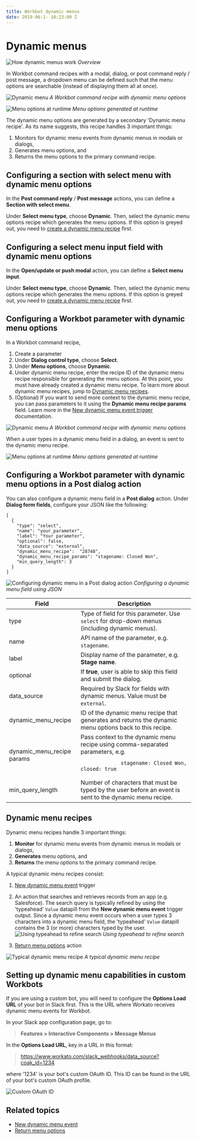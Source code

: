 ```yaml
---
title: Workbot dynamic menus
date: 2019-06-1- 10:23:00 Z
---
```


# Dynamic menus
![How dynamic menus work](~@img/workbot/workbot/how-dynamic-menus-work.png)
*Overview*

In Workbot command recipes with a modal, dialog, or post command reply / post message, a dropdown menu can be defined such that the menu options are searchable (instead of displaying them all at once).

![Dynamic menu](~@img/workbot/workbot-trigger/dynamic-menu.png/)
*A Workbot command recipe with dynamic menu options*

![Menu options at runtime](~@img/workbot/workbot/menu-options-runtime.gif)
*Menu options generated at runtime*

The dynamic menu options are generated by a secondary 'Dynamic menu recipe'. As its name suggests, this recipe handles 3 important things:

1. Monitors for dynamic menu events from dynamic menus in modals or dialogs,
2. Generates menu options, and
3. Returns the menu options to the primary command recipe.

## Configuring a section with select menu with dynamic menu options
In the **Post command reply** / **Post message** actions, you can define a **Section with select menu**.

Under **Select menu type**, choose **Dynamic**. Then, select the dynamic menu options recipe which generates the menu options. If this option is greyed out, you need to [create a dynamic menu recipe](#dynamic-menu-recipes) first.

## Configuring a select menu input field with dynamic menu options
In the **Open/update or push modal** action, you can define a **Select menu input**.

Under **Select menu type**, choose **Dynamic**. Then, select the dynamic menu options recipe which generates the menu options. If this option is greyed out, you need to [create a dynamic menu recipe](#dynamic-menu-recipes) first.

## Configuring a Workbot parameter with dynamic menu options
In a Workbot command recipe,

1. Create a parameter
2. Under **Dialog control type**, choose **Select**.
3. Under **Menu options**, choose **Dynamic**.
4. Under dynamic menu recipe, enter the recipe ID of the dynamic menu recipe responsible for generating the menu options. At this point, you must have already created a dynamic menu recipe. To learn more about dynamic menu recipes, jump to [Dynamic menu recipes](#dynamic-menu-recipes).
5. (Optional) If you want to send more context to the dynamic menu recipe, you can pass parameters to it using the **Dynamic menu recipe params** field. Learn more in the [New dynamic menu event trigger](/workbot/workbot-triggers.md#command-input-fields) documentation.

![Dynamic menu](~@img/workbot/workbot-trigger/dynamic-menu.png/)
*A Workbot command recipe with dynamic menu options*

When a user types in a dynamic menu field in a dialog, an event is sent to the dynamic menu recipe.

![Menu options at runtime](~@img/workbot/workbot/menu-options-runtime.gif)
*Menu options generated at runtime*

## Configuring a Workbot parameter with dynamic menu options in a Post dialog action
You can also configure a dynamic menu field in a **Post dialog** action. Under **Dialog form fields**, configure your JSON like the following:

```
[
  {
    "type": "select",
    "name": "your_parameter",
    "label": "Your parameter",
    "optional": false,
    "data_source": "external",
    "dynamic_menu_recipe":  "28748",
    "dynamic_menu_recipe_params": "stagename: Closed Won",
    "min_query_length": 3
  }
]
```

![Configuring dynamic menu in a Post dialog action](~@img/workbot/workbot/dynamic-menu-post-dialog.png)
*Configuring a dynamic menu field using JSON*

<table class="unchanged rich-diff-level-one">
    <thead>
        <tr>
            <th>Field</th>
            <th>Description</th>
        </tr>
    </thead>
    <tbody>
        <tr>
            <td>type</td>
            <td>
              Type of field for this parameter. Use <code>select</code> for drop-down menus (including dynamic menus).
            </td>
        </tr>
        <tr>
            <td>name</td>
            <td>
              API name of the parameter, e.g. <code>stagename</code>.
            </td>
        </tr>
        <tr>
            <td>label</td>
            <td>Display name of the parameter, e.g. <b>Stage name</b>.
            </td>
        </tr>
        <tr>
            <td>optional</td>
            <td>
              If <b>true</b>, user is able to skip this field and submit the dialog.
            </td>
        </tr>
        <tr>
            <td>data_source</td>
            <td>
              Required by Slack for fields with dynamic menus. Value must be <code>external</code>.
            </td>
        </tr>
        <tr>
            <td>dynamic_menu_recipe</td>
            <td>
              ID of the dynamic menu recipe that generates and returns the dynamic menu options back to this recipe.
            </td>
        </tr>
        <tr>
            <td>dynamic_menu_recipe params</td>
            <td>
              Pass context to the dynamic menu recipe using comma-separated parameters, e.g. <br><pre>
              <code>stagename: Closed Won, closed: true</code></pre>
            </td>
        </tr>
        <tr>
            <td>min_query_length</td>
            <td>
              Number of characters that must be typed by the user before an event is sent to the dynamic menu recipe.
            </td>
        </tr>
    </tbody>
</table>

## Dynamic menu recipes
Dynamic menu recipes handle 3 important things:

1. **Monitor** for dynamic menu events from dynamic menus in modals or dialogs,
2. **Generates** menu options, and
3. **Returns** the menu options to the primary command recipe.

A typical dynamic menu recipes consist:

1. [New dynamic menu event](/workbot/workbot-triggers.md#new-dynamic-menu-event) trigger
2. An action that searches and retrieves records from an app (e.g. Salesforce). The search query is typically refined by using the 'typeahead' `Value` datapill from the **New dynamic menu event** trigger output.
Since a dynamic menu event occurs when a user types 3 characters into a dynamic menu field, the 'typeahead' `Value` datapill contains the 3 (or more) characters typed by the user.
![Using `typeahead` to refine search](~@img/workbot/workbot/using-typeahead-to-refine-search.png)
*Using typeahead to refine search*

3. [Return menu options](/workbot/workbot-actions.md#return-menu-options) action

![Typical dynamic menu recipe](~@img/workbot/workbot/typical-dynamic-menu-recipe.png)
*A typical dynamic menu recipe*

## Setting up dynamic menu capabilities in custom Workbots
If you are using a custom bot, you will need to configure the **Options Load URL** of your bot in Slack first. This is the URL where Workato receives dynamic menu events for Workbot.

In your Slack app configuration page, go to:
> **Features > Interactive Components > Message Menus**

In the **Options Load URL**, key in a URL in this format:

> https://www.workato.com/slack_webhooks/data_source?coak_id=1234

where '1234' is your bot's custom OAuth ID. This ID can be found in the URL of your bot's custom OAuth profile.

![Custom OAuth ID](~@img/workbot/workbot/custom-oauth-id.png)

## Related topics
- [New dynamic menu event](/workbot/workbot-triggers.md#new-dynamic-menu-event)
- [Return menu options](/workbot/workbot-actions.md#return-menu-options)
